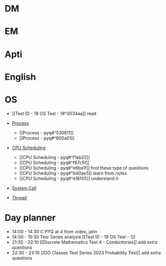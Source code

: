 # DM

# EM

# Apti

# English

# OS
- [[Test ID - 19 OS Test - 1#^0034aa]] read

- [Process](https://www.practicepaper.in/gate-cse/process)
	- [[Process - pyq#^530611]]
	- [[Process - pyq#^800a01]]
- [CPU Scheduling](https://www.practicepaper.in/gate-cse/cpu-scheduling)
	- [[CPU Scheduling - pyq#^f1eb22]]
	- [[CPU Scheduling - pyq#^f87c5f]]
	- [[CPU Scheduling - pyq#^e6ba1f]] find these type of questions
	- [[CPU Scheduling - pyq#^b40ae5]] learn from notes
	- [[CPU Scheduling - pyq#^e18105]] understand it
- [System Call](https://www.practicepaper.in/gate-cse/system-call)
- [Thread](https://www.practicepaper.in/gate-cse/thread)

# Day planner

- 14:00 - 14:30 C PYQ at 4 from video, jatin
- 14:30 - 15:30 Tesr Series analysis [[Test ID - 19 OS Test - 1]]
- 21:30 - 22:10 [[Discrete Mathematics Test 4 - Combintories]] add extra questions
- 22:30 - 23:10 [[GO Classes Test Series 2023  Probability  Test]] add extra questions
